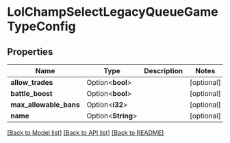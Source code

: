 # LolChampSelectLegacyQueueGameTypeConfig

## Properties

Name | Type | Description | Notes
------------ | ------------- | ------------- | -------------
**allow_trades** | Option<**bool**> |  | [optional]
**battle_boost** | Option<**bool**> |  | [optional]
**max_allowable_bans** | Option<**i32**> |  | [optional]
**name** | Option<**String**> |  | [optional]

[[Back to Model list]](../README.md#documentation-for-models) [[Back to API list]](../README.md#documentation-for-api-endpoints) [[Back to README]](../README.md)


